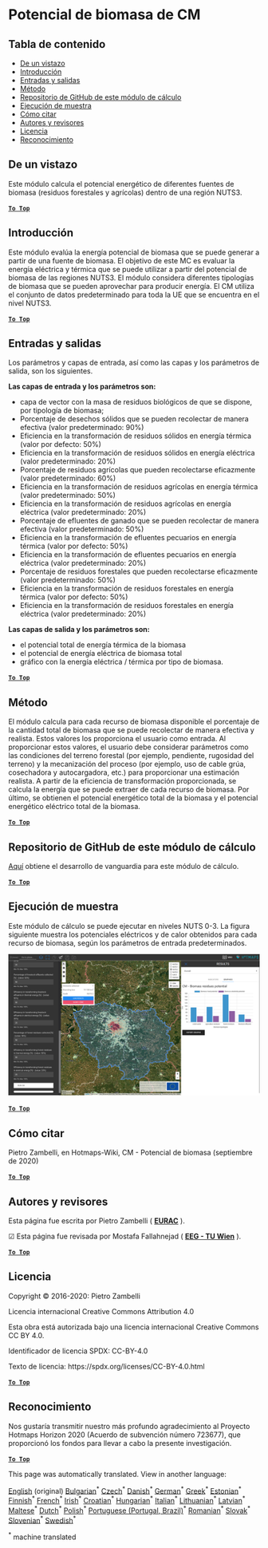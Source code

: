<h1><a class="anchor" id="cm-biomass-potential" href="#cm-biomass-potential"><i class="fa fa-link"></i></a>Potencial de biomasa de CM</h1><h2><a class="anchor" id="table-of-contents" href="#table-of-contents"><i class="fa fa-link"></i></a> Tabla de contenido</h2><ul><li> <a href="#in-a-glance">De un vistazo</a></li><li> <a href="#introduction">Introducción</a></li><li> <a href="#inputs-and-outputs">Entradas y salidas</a></li><li> <a href="#method">Método</a></li><li> <a href="#github-repository-of-this-calculation-module">Repositorio de GitHub de este módulo de cálculo</a></li><li> <a href="#sample-run">Ejecución de muestra</a></li><li> <a href="#how-to-cite">Cómo citar</a></li><li> <a href="#authors-and-reviewers">Autores y revisores</a></li><li> <a href="#license">Licencia</a></li><li> <a href="#acknowledgement">Reconocimiento</a></li></ul><h2><a class="anchor" id="in-a-glance" href="#in-a-glance"><i class="fa fa-link"></i></a> De un vistazo</h2><p> Este módulo calcula el potencial energético de diferentes fuentes de biomasa (residuos forestales y agrícolas) dentro de una región NUTS3.</p><p> <a href="#table-of-contents"><strong><code>To Top</code></strong></a></p><h2><a class="anchor" id="introduction" href="#introduction"><i class="fa fa-link"></i></a> Introducción</h2><p> Este módulo evalúa la energía potencial de biomasa que se puede generar a partir de una fuente de biomasa. El objetivo de este MC es evaluar la energía eléctrica y térmica que se puede utilizar a partir del potencial de biomasa de las regiones NUTS3. El módulo considera diferentes tipologías de biomasa que se pueden aprovechar para producir energía. El CM utiliza el conjunto de datos predeterminado para toda la UE que se encuentra en el nivel NUTS3.</p><p> <a href="#table-of-contents"><strong><code>To Top</code></strong></a></p><h2><a class="anchor" id="inputs-and-outputs" href="#inputs-and-outputs"><i class="fa fa-link"></i></a> Entradas y salidas</h2><p> Los parámetros y capas de entrada, así como las capas y los parámetros de salida, son los siguientes.</p><p> <strong>Las capas de entrada y los parámetros son:</strong></p><ul><li> capa de vector con la masa de residuos biológicos de que se dispone, por tipología de biomasa;</li><li> Porcentaje de desechos sólidos que se pueden recolectar de manera efectiva (valor predeterminado: 90%)</li><li> Eficiencia en la transformación de residuos sólidos en energía térmica (valor por defecto: 50%)</li><li> Eficiencia en la transformación de residuos sólidos en energía eléctrica (valor predeterminado: 20%)</li><li> Porcentaje de residuos agrícolas que pueden recolectarse eficazmente (valor predeterminado: 60%)</li><li> Eficiencia en la transformación de residuos agrícolas en energía térmica (valor predeterminado: 50%)</li><li> Eficiencia en la transformación de residuos agrícolas en energía eléctrica (valor predeterminado: 20%)</li><li> Porcentaje de efluentes de ganado que se pueden recolectar de manera efectiva (valor predeterminado: 50%)</li><li> Eficiencia en la transformación de efluentes pecuarios en energía térmica (valor por defecto: 50%)</li><li> Eficiencia en la transformación de efluentes pecuarios en energía eléctrica (valor predeterminado: 20%)</li><li> Porcentaje de residuos forestales que pueden recolectarse eficazmente (valor predeterminado: 50%)</li><li> Eficiencia en la transformación de residuos forestales en energía térmica (valor por defecto: 50%)</li><li> Eficiencia en la transformación de residuos forestales en energía eléctrica (valor predeterminado: 20%)</li></ul><p> <strong>Las capas de salida y los parámetros son:</strong></p><ul><li> el potencial total de energía térmica de la biomasa</li><li> el potencial de energía eléctrica de biomasa total</li><li> gráfico con la energía eléctrica / térmica por tipo de biomasa.</li></ul><p> <a href="#table-of-contents"><strong><code>To Top</code></strong></a></p><h2><a class="anchor" id="method" href="#method"><i class="fa fa-link"></i></a> Método</h2><p> El módulo calcula para cada recurso de biomasa disponible el porcentaje de la cantidad total de biomasa que se puede recolectar de manera efectiva y realista. Estos valores los proporciona el usuario como entrada. Al proporcionar estos valores, el usuario debe considerar parámetros como las condiciones del terreno forestal (por ejemplo, pendiente, rugosidad del terreno) y la mecanización del proceso (por ejemplo, uso de cable grúa, cosechadora y autocargadora, etc.) para proporcionar una estimación realista. A partir de la eficiencia de transformación proporcionada, se calcula la energía que se puede extraer de cada recurso de biomasa. Por último, se obtienen el potencial energético total de la biomasa y el potencial energético eléctrico total de la biomasa.</p><p> <a href="#table-of-contents"><strong><code>To Top</code></strong></a></p><h2><a class="anchor" id="github-repository-of-this-calculation-module" href="#github-repository-of-this-calculation-module"><i class="fa fa-link"></i></a> Repositorio de GitHub de este módulo de cálculo</h2><p> <a href="https://github.com/HotMaps/biomass_potential">Aquí</a> obtiene el desarrollo de vanguardia para este módulo de cálculo.</p><p> <a href="#table-of-contents"><strong><code>To Top</code></strong></a></p><h2><a class="anchor" id="sample-run" href="#sample-run"><i class="fa fa-link"></i></a> Ejecución de muestra</h2><p> Este módulo de cálculo se puede ejecutar en niveles NUTS 0-3. La figura siguiente muestra los potenciales eléctricos y de calor obtenidos para cada recurso de biomasa, según los parámetros de entrada predeterminados.</p><img src="/en/CM-Biomass-potential/cm_biomass_potential.png"/><p> <a href="#table-of-contents"><strong><code>To Top</code></strong></a></p><h2><a class="anchor" id="how-to-cite" href="#how-to-cite"><i class="fa fa-link"></i></a> Cómo citar</h2><p> Pietro Zambelli, en Hotmaps-Wiki, CM - Potencial de biomasa (septiembre de 2020)</p><p> <a href="#table-of-contents"><strong><code>To Top</code></strong></a></p><h2><a class="anchor" id="authors-and-reviewers" href="#authors-and-reviewers"><i class="fa fa-link"></i></a> Autores y revisores</h2><p> Esta página fue escrita por Pietro Zambelli ( <strong><a href="http://www.eurac.edu">EURAC</a></strong> ).</p><p> ☑ Esta página fue revisada por Mostafa Fallahnejad ( <strong><a href="https://eeg.tuwien.ac.at/">EEG - TU Wien</a></strong> ).</p><p> <a href="#table-of-contents"><strong><code>To Top</code></strong></a></p><h2><a class="anchor" id="license" href="#license"><i class="fa fa-link"></i></a> Licencia</h2><p> Copyright © 2016-2020: Pietro Zambelli</p><p> Licencia internacional Creative Commons Attribution 4.0</p><p> Esta obra está autorizada bajo una licencia internacional Creative Commons CC BY 4.0.</p><p> Identificador de licencia SPDX: CC-BY-4.0</p><p> Texto de licencia: https://spdx.org/licenses/CC-BY-4.0.html</p><p> <a href="#table-of-contents"><strong><code>To Top</code></strong></a></p><h2><a class="anchor" id="acknowledgement" href="#acknowledgement"><i class="fa fa-link"></i></a> Reconocimiento</h2><p> Nos gustaría transmitir nuestro más profundo agradecimiento al Proyecto Hotmaps Horizon 2020 (Acuerdo de subvención número 723677), que proporcionó los fondos para llevar a cabo la presente investigación.</p><p> <a href="#table-of-contents"><strong><code>To Top</code></strong></a></p>
<!--- THIS IS A SUPER UNIQUE IDENTIFIER -->

This page was automatically translated. View in another language:

[English](../en/CM-Biomass-potential) (original) [Bulgarian](../bg/CM-Biomass-potential)<sup>\*</sup> [Czech](../cs/CM-Biomass-potential)<sup>\*</sup> [Danish](../da/CM-Biomass-potential)<sup>\*</sup> [German](../de/CM-Biomass-potential)<sup>\*</sup> [Greek](../el/CM-Biomass-potential)<sup>\*</sup>  [Estonian](../et/CM-Biomass-potential)<sup>\*</sup> [Finnish](../fi/CM-Biomass-potential)<sup>\*</sup> [French](../fr/CM-Biomass-potential)<sup>\*</sup> [Irish](../ga/CM-Biomass-potential)<sup>\*</sup> [Croatian](../hr/CM-Biomass-potential)<sup>\*</sup> [Hungarian](../hu/CM-Biomass-potential)<sup>\*</sup> [Italian](../it/CM-Biomass-potential)<sup>\*</sup> [Lithuanian](../lt/CM-Biomass-potential)<sup>\*</sup> [Latvian](../lv/CM-Biomass-potential)<sup>\*</sup> [Maltese](../mt/CM-Biomass-potential)<sup>\*</sup> [Dutch](../nl/CM-Biomass-potential)<sup>\*</sup> [Polish](../pl/CM-Biomass-potential)<sup>\*</sup> [Portuguese (Portugal, Brazil)](../pt/CM-Biomass-potential)<sup>\*</sup> [Romanian](../ro/CM-Biomass-potential)<sup>\*</sup> [Slovak](../sk/CM-Biomass-potential)<sup>\*</sup> [Slovenian](../sl/CM-Biomass-potential)<sup>\*</sup> [Swedish](../sv/CM-Biomass-potential)<sup>\*</sup> 

<sup>\*</sup> machine translated

